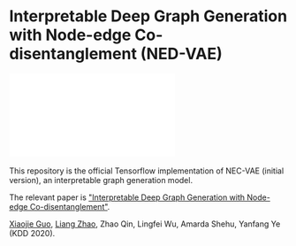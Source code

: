 # Interpretable Deep Graph Generation with Node-edge Co-disentanglement (NED-VAE)
![image_text](architecture.pdf)

This repository is the official Tensorflow implementation of NEC-VAE (initial version), an interpretable graph generation model.

The relevant paper is ["Interpretable Deep Graph Generation with Node-edge Co-disentanglement"](https://arxiv.org/pdf/2006.05385.pdf).

[Xiaojie Guo](https://sites.google.com/view/xiaojie-guo-personal-site), [Liang Zhao](http://mason.gmu.edu/~lzhao9/), Zhao Qin, Lingfei Wu, Amarda Shehu, Yanfang Ye (KDD 2020).
